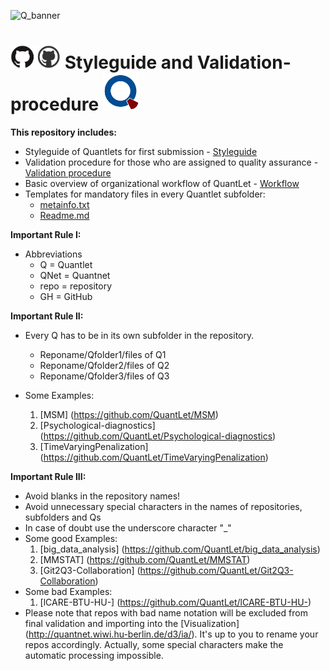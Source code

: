![Q_banner](https://github.com/QuantLet/Styleguide-and-Validation-procedure/blob/master/pictures/banner.png)

# <img src="pictures/githublogo.png" width="80" /> **Styleguide and Validation-procedure** ![qlogo](pictures/qloqo.png)

__This repository includes:__
- Styleguide of Quantlets for first submission - [Styleguide](https://github.com/QuantLet/Validation-procedure-and-Styleguide/blob/master/Styleguide.md)
- Validation procedure for those who are assigned to quality assurance - [Validation procedure](https://github.com/QuantLet/Styleguide-and-Validation-procedure/blob/master/Validation%20procedure.pdf)
- Basic overview of organizational workflow of QuantLet - [Workflow](https://github.com/QuantLet/Styleguide-and-Validation-procedure/blob/master/Transition%20of%20Quantlets%20on%20Github.PNG)
- Templates for mandatory files in every Quantlet subfolder:
  - [metainfo.txt](https://github.com/QuantLet/Validation-procedure-and-Styleguide/blob/master/TEMPLATE_Metainfo.txt)
  - [Readme.md](https://github.com/QuantLet/Validation-procedure-and-Styleguide/blob/master/TEMPLATE_README.md)

__Important Rule I:__
- Abbreviations
  - Q = Quantlet
  - QNet = Quantnet
  - repo = repository
  - GH = GitHub
  
__Important Rule II:__
- Every Q has to be in its own subfolder in the repository. 
  - Reponame/Qfolder1/files of Q1
  - Reponame/Qfolder2/files of Q2
  - Reponame/Qfolder3/files of Q3
  
- Some Examples:

  1. [MSM] (https://github.com/QuantLet/MSM)
  2. [Psychological-diagnostics] (https://github.com/QuantLet/Psychological-diagnostics)
  3. [TimeVaryingPenalization] (https://github.com/QuantLet/TimeVaryingPenalization)

__Important Rule III:__
- Avoid blanks in the repository names!
- Avoid unnecessary special characters in the names of repositories, subfolders and Qs
- In case of doubt use the underscore character "_"
- Some good Examples:
  1. [big_data_analysis] (https://github.com/QuantLet/big_data_analysis)
  2. [MMSTAT] (https://github.com/QuantLet/MMSTAT)
  3. [Git2Q3-Collaboration] (https://github.com/QuantLet/Git2Q3-Collaboration)
- Some bad Examples:
  1. [lCARE-BTU-HU-] (https://github.com/QuantLet/lCARE-BTU-HU-)
- Please note that repos with bad name notation will be excluded from final validation and importing into the [Visualization] (http://quantnet.wiwi.hu-berlin.de/d3/ia/). It's up to you to rename your repos accordingly. Actually, some special characters make the automatic processing impossible.
